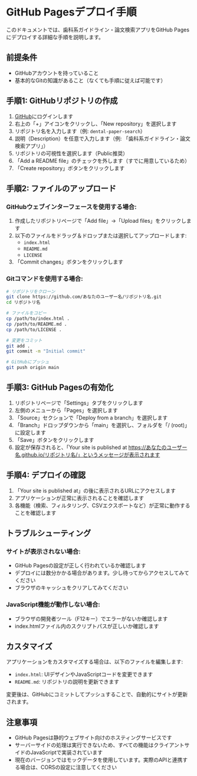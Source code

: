# GitHub Pagesデプロイ手順

このドキュメントでは、歯科系ガイドライン・論文検索アプリをGitHub Pagesにデプロイする詳細な手順を説明します。

## 前提条件

- GitHubアカウントを持っていること
- 基本的なGitの知識があること（なくても手順に従えば可能です）

## 手順1: GitHubリポジトリの作成

1. [GitHub](https://github.com/)にログインします
2. 右上の「+」アイコンをクリックし、「New repository」を選択します
3. リポジトリ名を入力します（例: `dental-paper-search`）
4. 説明（Description）を任意で入力します（例: 「歯科系ガイドライン・論文検索アプリ」）
5. リポジトリの可視性を選択します（Public推奨）
6. 「Add a README file」のチェックを外します（すでに用意しているため）
7. 「Create repository」ボタンをクリックします

## 手順2: ファイルのアップロード

### GitHubウェブインターフェースを使用する場合:

1. 作成したリポジトリページで「Add file」→「Upload files」をクリックします
2. 以下のファイルをドラッグ＆ドロップまたは選択してアップロードします:
   - `index.html`
   - `README.md`
   - `LICENSE`
3. 「Commit changes」ボタンをクリックします

### Gitコマンドを使用する場合:

```bash
# リポジトリをクローン
git clone https://github.com/あなたのユーザー名/リポジトリ名.git
cd リポジトリ名

# ファイルをコピー
cp /path/to/index.html .
cp /path/to/README.md .
cp /path/to/LICENSE .

# 変更をコミット
git add .
git commit -m "Initial commit"

# GitHubにプッシュ
git push origin main
```

## 手順3: GitHub Pagesの有効化

1. リポジトリページで「Settings」タブをクリックします
2. 左側のメニューから「Pages」を選択します
3. 「Source」セクションで「Deploy from a branch」を選択します
4. 「Branch」ドロップダウンから「main」を選択し、フォルダを「/ (root)」に設定します
5. 「Save」ボタンをクリックします
6. 設定が保存されると、「Your site is published at https://あなたのユーザー名.github.io/リポジトリ名/」というメッセージが表示されます

## 手順4: デプロイの確認

1. 「Your site is published at」の後に表示されるURLにアクセスします
2. アプリケーションが正常に表示されることを確認します
3. 各機能（検索、フィルタリング、CSVエクスポートなど）が正常に動作することを確認します

## トラブルシューティング

### サイトが表示されない場合:
- GitHub Pagesの設定が正しく行われているか確認します
- デプロイには数分かかる場合があります。少し待ってからアクセスしてみてください
- ブラウザのキャッシュをクリアしてみてください

### JavaScript機能が動作しない場合:
- ブラウザの開発者ツール（F12キー）でエラーがないか確認します
- index.htmlファイル内のスクリプトパスが正しいか確認します

## カスタマイズ

アプリケーションをカスタマイズする場合は、以下のファイルを編集します:

- `index.html`: UIデザインやJavaScriptコードを変更できます
- `README.md`: リポジトリの説明を更新できます

変更後は、GitHubにコミットしてプッシュすることで、自動的にサイトが更新されます。

## 注意事項

- GitHub Pagesは静的ウェブサイト向けのホスティングサービスです
- サーバーサイドの処理は実行できないため、すべての機能はクライアントサイドのJavaScriptで実装されています
- 現在のバージョンではモックデータを使用しています。実際のAPIと連携する場合は、CORSの設定に注意してください
